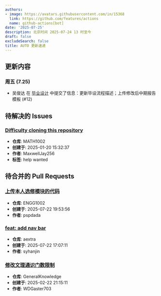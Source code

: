 ```yaml
---
authors:
- image: https://avatars.githubusercontent.com/in/15368
  link: https://github.com/features/actions
  name: github-actions[bot]
date: '2025-07-25'
description: 北京时间 2025-07-24 13 时至今
draft: false
excludeSearch: false
title: AUTO 更新速递
---
```


## 更新内容

### 周五 (7.25)

- 吴俊达 在 [毕业设计](https://github.com/HITSZ-OpenAuto/AUTO3099) 中提交了信息：更新毕设流程描述；上传修改后中期报告模板 (#12)

## 待解决的 Issues

### [Difficulty cloning this repository](https://github.com/HITSZ-OpenAuto/MATH1002/issues/13)

- **仓库**: MATH1002
- **创建于**: 2025-01-20 15:32:37
- **作者**: MaxwellJay256
- **标签**: help wanted

## 待合并的 Pull Requests

### [上传本人选修模块的代码](https://github.com/HITSZ-OpenAuto/ENGG1002/pull/6)

- **仓库**: ENGG1002
- **创建于**: 2025-07-22 19:53:56
- **作者**: pspdada

### [feat: add nav bar](https://github.com/HITSZ-OpenAuto/aextra/pull/1)

- **仓库**: aextra
- **创建于**: 2025-07-22 17:07:11
- **作者**: syhanjin

### [修改文理通识门数限制](https://github.com/HITSZ-OpenAuto/GeneralKnowledge/pull/6)

- **仓库**: GeneralKnowledge
- **创建于**: 2025-02-22 21:15:11
- **作者**: WDGaster703

